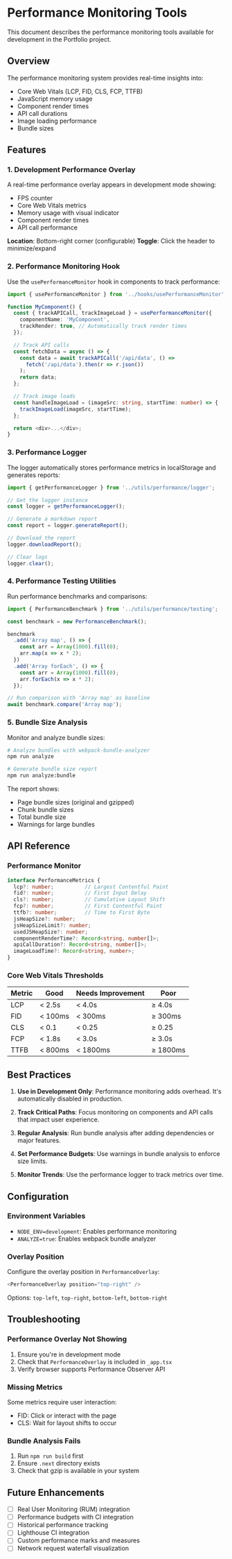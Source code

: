 # Performance Monitoring Tools

This document describes the performance monitoring tools available for development in the Portfolio project.

## Overview

The performance monitoring system provides real-time insights into:
- Core Web Vitals (LCP, FID, CLS, FCP, TTFB)
- JavaScript memory usage
- Component render times
- API call durations
- Image loading performance
- Bundle sizes

## Features

### 1. Development Performance Overlay

A real-time performance overlay appears in development mode showing:
- FPS counter
- Core Web Vitals metrics
- Memory usage with visual indicator
- Component render times
- API call performance

**Location**: Bottom-right corner (configurable)
**Toggle**: Click the header to minimize/expand

### 2. Performance Monitoring Hook

Use the `usePerformanceMonitor` hook in components to track performance:

```typescript
import { usePerformanceMonitor } from '../hooks/usePerformanceMonitor';

function MyComponent() {
  const { trackAPICall, trackImageLoad } = usePerformanceMonitor({
    componentName: 'MyComponent',
    trackRender: true, // Automatically track render times
  });

  // Track API calls
  const fetchData = async () => {
    const data = await trackAPICall('/api/data', () => 
      fetch('/api/data').then(r => r.json())
    );
    return data;
  };

  // Track image loads
  const handleImageLoad = (imageSrc: string, startTime: number) => {
    trackImageLoad(imageSrc, startTime);
  };

  return <div>...</div>;
}
```

### 3. Performance Logger

The logger automatically stores performance metrics in localStorage and generates reports:

```typescript
import { getPerformanceLogger } from '../utils/performance/logger';

// Get the logger instance
const logger = getPerformanceLogger();

// Generate a markdown report
const report = logger.generateReport();

// Download the report
logger.downloadReport();

// Clear logs
logger.clear();
```

### 4. Performance Testing Utilities

Run performance benchmarks and comparisons:

```typescript
import { PerformanceBenchmark } from '../utils/performance/testing';

const benchmark = new PerformanceBenchmark();

benchmark
  .add('Array map', () => {
    const arr = Array(1000).fill(0);
    arr.map(x => x * 2);
  })
  .add('Array forEach', () => {
    const arr = Array(1000).fill(0);
    arr.forEach(x => x * 2);
  });

// Run comparison with 'Array map' as baseline
await benchmark.compare('Array map');
```

### 5. Bundle Size Analysis

Monitor and analyze bundle sizes:

```bash
# Analyze bundles with webpack-bundle-analyzer
npm run analyze

# Generate bundle size report
npm run analyze:bundle
```

The report shows:
- Page bundle sizes (original and gzipped)
- Chunk bundle sizes
- Total bundle size
- Warnings for large bundles

## API Reference

### Performance Monitor

```typescript
interface PerformanceMetrics {
  lcp?: number;          // Largest Contentful Paint
  fid?: number;          // First Input Delay
  cls?: number;          // Cumulative Layout Shift
  fcp?: number;          // First Contentful Paint
  ttfb?: number;         // Time to First Byte
  jsHeapSize?: number;
  jsHeapSizeLimit?: number;
  usedJSHeapSize?: number;
  componentRenderTime?: Record<string, number[]>;
  apiCallDuration?: Record<string, number[]>;
  imageLoadTime?: Record<string, number>;
}
```

### Core Web Vitals Thresholds

| Metric | Good | Needs Improvement | Poor |
|--------|------|-------------------|------|
| LCP | < 2.5s | < 4.0s | ≥ 4.0s |
| FID | < 100ms | < 300ms | ≥ 300ms |
| CLS | < 0.1 | < 0.25 | ≥ 0.25 |
| FCP | < 1.8s | < 3.0s | ≥ 3.0s |
| TTFB | < 800ms | < 1800ms | ≥ 1800ms |

## Best Practices

1. **Use in Development Only**: Performance monitoring adds overhead. It's automatically disabled in production.

2. **Track Critical Paths**: Focus monitoring on components and API calls that impact user experience.

3. **Regular Analysis**: Run bundle analysis after adding dependencies or major features.

4. **Set Performance Budgets**: Use warnings in bundle analysis to enforce size limits.

5. **Monitor Trends**: Use the performance logger to track metrics over time.

## Configuration

### Environment Variables

- `NODE_ENV=development`: Enables performance monitoring
- `ANALYZE=true`: Enables webpack bundle analyzer

### Overlay Position

Configure the overlay position in `PerformanceOverlay`:

```typescript
<PerformanceOverlay position="top-right" />
```

Options: `top-left`, `top-right`, `bottom-left`, `bottom-right`

## Troubleshooting

### Performance Overlay Not Showing

1. Ensure you're in development mode
2. Check that `PerformanceOverlay` is included in `_app.tsx`
3. Verify browser supports Performance Observer API

### Missing Metrics

Some metrics require user interaction:
- FID: Click or interact with the page
- CLS: Wait for layout shifts to occur

### Bundle Analysis Fails

1. Run `npm run build` first
2. Ensure `.next` directory exists
3. Check that gzip is available in your system

## Future Enhancements

- [ ] Real User Monitoring (RUM) integration
- [ ] Performance budgets with CI integration
- [ ] Historical performance tracking
- [ ] Lighthouse CI integration
- [ ] Custom performance marks and measures
- [ ] Network request waterfall visualization